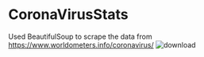 # CoronaVirusStats

Used BeautifulSoup to scrape the data from https://www.worldometers.info/coronavirus/ 
![download](https://user-images.githubusercontent.com/44672833/80103123-5ae60e80-8591-11ea-923b-6ea36168c935.jpg)
